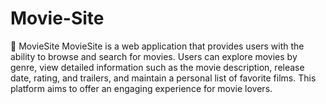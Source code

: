 # Movie-Site

🎥 MovieSite
MovieSite is a web application that provides users with the ability to browse and search for movies. Users can explore movies by genre, view detailed information such as the movie description, release date, rating, and trailers, and maintain a personal list of favorite films. This platform aims to offer an engaging experience for movie lovers.
